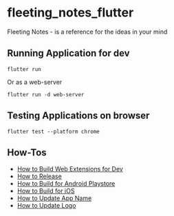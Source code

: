 # fleeting_notes_flutter
Fleeting Notes - is a reference for the ideas in your mind

## Running Application for dev
```
flutter run
```
Or as a web-server
```
flutter run -d web-server
```

## Testing Applications on browser
```
flutter test --platform chrome
```
## How-Tos
- [How to Build Web Extensions for Dev](build_web_extension_for_dev.md)
- [How to Release](release_steps.md)
- [How to Build for Android Playstore](build_for_android_playstore.md)
- [How to Build for iOS](build_for_ios.md)
- [How to Update App Name](update_app_name.md)
- [How to Update Logo](update_logo.md)

